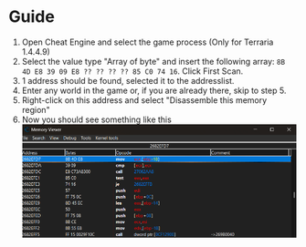 # Guide
1. Open Cheat Engine and select the game process (Only for Terraria 1.4.4.9)
2. Select the value type "Array of byte" and insert the following array: 
`8B 4D E8 39 09 E8 ?? ?? ?? ?? 85 C0 74 16`. Click First Scan.
3. 1 address should be found, selected it to the addresslist.
4. Enter any world in the game or, if you are already there, skip to step 5.
5. Right-click on this address and select "Disassemble this memory region"
6. Now you should see something like this
![picture](https://github.com/minost52/Terraria_Fullbright_CheatEngine/blob/main/picture.png)
